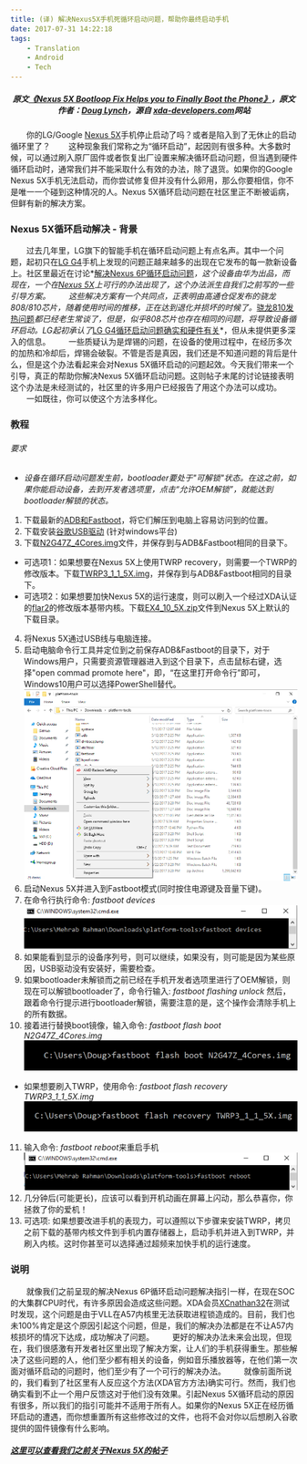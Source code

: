 ```yaml
---
title: (译) 解决Nexus5X手机死循环启动问题，帮助你最终启动手机
date: 2017-07-31 14:22:18
tags: 
    - Translation
    - Android
    - Tech
---
```

##### <center>*原文[《Nexus 5X Bootloop Fix Helps you to Finally Boot the Phone》][1]，原文作者：[Doug Lynch][3]，源自 [xda-developers.com][2]网站*</center>
&#8195;&#8195;你的LG/Google [Nexus 5X][4]手机停止启动了吗？或者是陷入到了无休止的启动循环里了？
&#8195;&#8195;这种现象我们常称之为“循环启动”，起因则有很多种。大多数时候，可以通过刷入原厂固件或者恢复出厂设置来解决循环启动问题，但当遇到硬件循环启动时，通常我们并不能采取什么有效的办法，除了退货。如果你的Google Nexus 5X手机无法启动，而你尝试修复但并没有什么卵用，那么你要相信，你不是唯一一个碰到这种情况的人。Nexus 5X循环启动问题在社区里正不断被诟病，但鲜有新的解决方案。
### Nexus 5X循环启动解决 - 背景
&#8195;&#8195;过去几年里，LG旗下的智能手机在循环启动问题上有点名声。其中一个问题，起初只在[LG G4][5]手机上发现的问题正越来越多的出现在它发布的每一款新设备上。社区里最近在讨论*[解决Nexus 6P循环启动问题][6]*，这个设备由华为出品，而现在，一个在[Nexus 5X][7]上可行的办法出现了，这个办法派生自我们之前写的一些引导方案。
&#8195;&#8195;这些解决方案有一个共同点，正表明由高通仓促发布的骁龙808/810芯片，随着使用时间的推移，正在达到退化并损坏的时候了。*[骁龙810发热问题][8]*都已经老生常谈了，但是，似乎808芯片也存在相同的问题，将导致设备循环启动。LG起初承认了*[LG G4循环启动问题确实和硬件有关][9]*，但从未提供更多深入的信息。
&#8195;&#8195;一些质疑认为是焊锡的问题，在设备的使用过程中，在经历多次的加热和冷却后，焊锡会破裂。不管是否是真因，我们还是不知道问题的背后是什么，但是这个办法看起来会对Nexus 5X循环启动的问题起效。今天我们带来一个引导，真正的帮助你解决Nexus 5X循环启动问题。这则帖子末尾的讨论链接表明这个办法是未经测试的，社区里的许多用户已经报告了用这个办法可以成功。
&#8195;&#8195;一如既往，你可以使这个方法多样化。
### 教程
###### 要求
* *设备在循环启动问题发生前，bootloader要处于"可解锁"状态。在这之前，如果你能启动设备，去到开发者选项里，点击“允许OEM解锁”，就能达到bootloader解锁的状态。*
1. 下载最新的[ADB和Fastboot][10]，将它们解压到电脑上容易访问到的位置。<!-- more -->
2. 下载安装[谷歌USB驱动][11] (针对windows平台)
3. 下载[N2G47Z_4Cores.img][12]文件，并保存到与ADB&Fastboot相同的目录下。
 * 可选项1：如果想要在Nexus 5X上使用TWRP recovery，则需要一个TWRP的修改版本。下载[TWRP3_1_1_5X.img][13]，并保存到与ADB&Fastboot相同的目录下。
 * 可选项2：如果想要加快Nexus 5X的运行速度，则可以刷入一个经过XDA认证的[flar2][14]的修改版本基带内核。下载[EX4_10_5X.zip][15]文件到Nexus 5X上默认的下载目录。
4. 将Nexus 5X通过USB线与电脑连接。
5. 启动电脑命令行工具并定位到之前保存ADB&Fastboot的目录下，对于Windows用户，只需要资源管理器进入到这个目录下，点击鼠标右键，选择"open commad promote here"，即，“在这里打开命令行”即可，Windows10用户可以选择PowerShell替代。![](nexus5x-bootloop-fix/1.png)
6. 启动Nexus 5X并进入到Fastboot模式(同时按住电源键及音量下键)。
7. 在命令行执行命令: *fastboot devices*![](nexus5x-bootloop-fix/2.png)
8. 如果能看到显示的设备序列号，则可以继续，如果没有，则可能是因为某些原因，USB驱动没有安装好，需要检查。
9. 如果bootloader未解锁而之前已经在手机开发者选项里进行了OEM解锁，则现在可以解锁bootloader了，命令行输入: *fastboot flashing unlock* 然后，跟着命令行提示进行bootloader解锁，需要注意的是，这个操作会清除手机上的所有数据。
10. 接着进行替换boot镜像，输入命令: *fastboot flash boot N2G47Z_4Cores.img*![](nexus5x-bootloop-fix/3.png)
 * 如果想要刷入TWRP，使用命令: *fastboot flash recovery TWRP3_1_1_5X.img*![](nexus5x-bootloop-fix/4.png)
11. 输入命令: *fastboot reboot*来重启手机![](nexus5x-bootloop-fix/5.png)
12. 几分钟后(可能更长)，应该可以看到开机动画在屏幕上闪动，那么恭喜你，你拯救了你的爱机！
13. 可选项: 如果想要改进手机的表现力，可以遵照以下步骤来安装TWRP，拷贝之前下载的基带内核文件到手机内置存储器上，启动手机并进入到TWRP，并刷入内核。这时你甚至可以选择通过超频来加快手机的运行速度。

### 说明
&#8195;&#8195;就像我们之前呈现的解决Nexus 6P循环启动问题解决指引一样，在现在SOC的大集群CPU时代，有许多原因会造成这些问题。XDA会员[XCnathan32][16]在测试时发现，这个问题是由于VLL在A57内核里无法获取进程锁造成的。目前，我们也未100%肯定是这个原因引起这个问题，但是，我们的解决办法都是在不让A57内核损坏的情况下达成，成功解决了问题。
&#8195;&#8195;更好的解决办法未来会出现，但现在，我们很感激有开发者社区里出现了解决方案，让人们的手机获得重生。那些解决了这些问题的人，他们至少都有相关的设备，例如音乐播放器等，在他们第一次面对循环启动的问题时，他们至少有了一个可行的解决办法。
&#8195;&#8195;就像前面所说的，我们看到了社区里有人反应这个方法(XDA官方方法)确实可行。然而，我们也确实看到不止一个用户反馈这对于他们没有效果。引起Nexus 5X循环启动的原因有很多，所以我们的指引可能并不适用于所有人。如果你的Nexus 5X正在经历循环启动的遭遇，而你想重置所有这些修改过的文件，也将不会对你以后想刷入谷歌提供的固件镜像有什么影响。
#### *[这里可以查看我们之前关于Nexus 5X的帖子][17]*





[1]: https://www.xda-developers.com/nexus-5x-bootloop-fix-boot-phone/
[2]: https://www.xda-developers.com/
[3]: https://www.xda-developers.com/author/doug-lynch/
[4]: https://forum.xda-developers.com/nexus-5x
[5]: https://forum.xda-developers.com/g4
[6]: https://www.xda-developers.com/nexus-6p-bootloop-fix/
[7]: https://forum.xda-developers.com/nexus-5x
[8]: https://www.xda-developers.com/opinion-the-810-held-back-a-generation-with-deliberate-apologism-damage-control/
[9]: https://www.xda-developers.com/xda-external-link/lg-admits-g4-bootloop-problem-is-a-hardware-fault-will-repair-affected-devices/
[10]: https://www.xda-developers.com/google-releases-separate-adb-and-fastboot-binary-downloads/
[11]: https://developer.android.com/studio/run/win-usb.html
[12]: https://www.dropbox.com/s/tm7qt98r6d7q2a6/N2G47Z_4Cores.img?dl=0
[13]: https://www.dropbox.com/s/levla3p5npe24pw/TWRP3_1_1_5X.img?dl=0
[14]: https://forum.xda-developers.com/member.php?u=4684315
[15]: https://www.dropbox.com/s/172ey8346e5du6l/EX4_10_5X.zip?dl=0
[16]: https://forum.xda-developers.com/member.php?u=5288606
[17]: https://forum.xda-developers.com/nexus-5x/general/untested-nexus-5x-bootloop-death-fix-t3641199